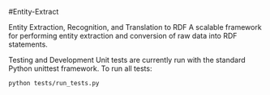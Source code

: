 #Entity-Extract

Entity Extraction, Recognition, and Translation to RDF
A scalable framework for performing entity extraction and conversion of raw data into RDF statements.

Testing and Development
Unit tests are currently run with the standard Python unittest framework.  To run all tests:

```
python tests/run_tests.py
```
